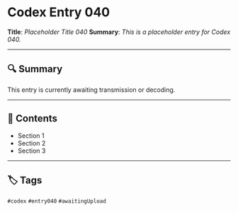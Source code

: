 # Codex Entry 040

**Title**: *Placeholder Title 040*
**Summary**: _This is a placeholder entry for Codex 040._

---

## 🔍 Summary

This entry is currently awaiting transmission or decoding.

---

## 🧠 Contents

- Section 1
- Section 2
- Section 3

---

## 🏷️ Tags

`#codex` `#entry040` `#awaitingUpload`
